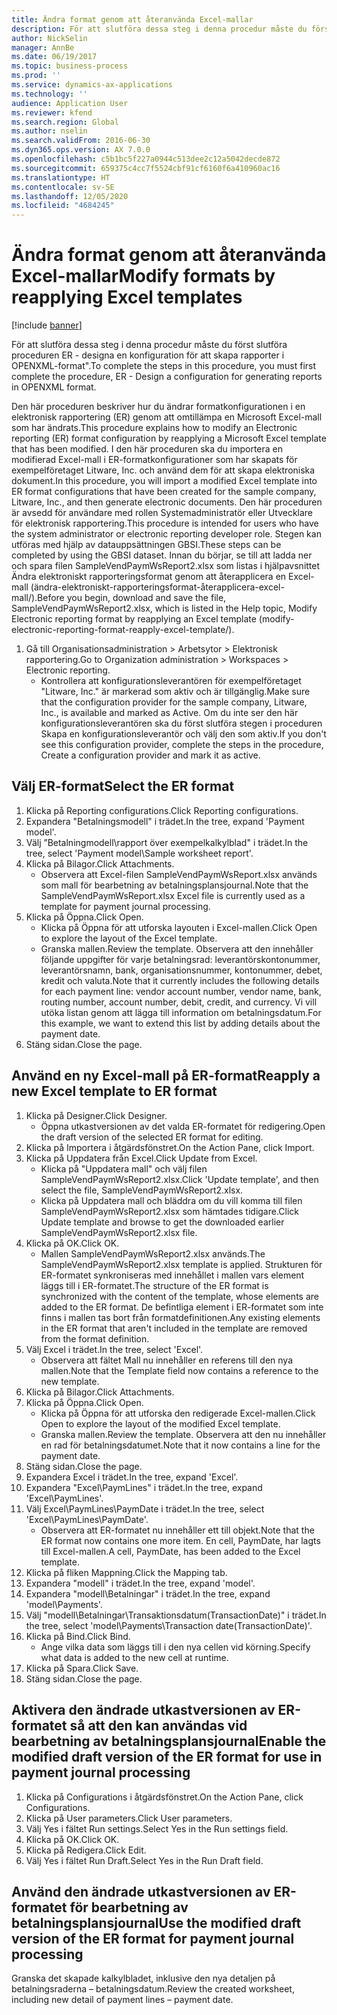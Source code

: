 ```yaml
---
title: Ändra format genom att återanvända Excel-mallar
description: För att slutföra dessa steg i denna procedur måste du först slutföra proceduren ER - designa en konfiguration för att skapa rapporter i OPENXML-format".
author: NickSelin
manager: AnnBe
ms.date: 06/19/2017
ms.topic: business-process
ms.prod: ''
ms.service: dynamics-ax-applications
ms.technology: ''
audience: Application User
ms.reviewer: kfend
ms.search.region: Global
ms.author: nselin
ms.search.validFrom: 2016-06-30
ms.dyn365.ops.version: AX 7.0.0
ms.openlocfilehash: c5b1bc5f227a0944c513dee2c12a5042decde872
ms.sourcegitcommit: 659375c4cc7f5524cbf91cf6160f6a410960ac16
ms.translationtype: HT
ms.contentlocale: sv-SE
ms.lasthandoff: 12/05/2020
ms.locfileid: "4684245"
---
```

# <a name="modify-formats-by-reapplying-excel-templates"></a><span data-ttu-id="1addb-103">Ändra format genom att återanvända Excel-mallar</span><span class="sxs-lookup"><span data-stu-id="1addb-103">Modify formats by reapplying Excel templates</span></span>

[!include [banner](../../includes/banner.md)]

<span data-ttu-id="1addb-104">För att slutföra dessa steg i denna procedur måste du först slutföra proceduren ER - designa en konfiguration för att skapa rapporter i OPENXML-format".</span><span class="sxs-lookup"><span data-stu-id="1addb-104">To complete the steps in this procedure, you must first complete the procedure, ER - Design a configuration for generating reports in OPENXML format.</span></span>

<span data-ttu-id="1addb-105">Den här proceduren beskriver hur du ändrar formatkonfigurationen i en elektronisk rapportering (ER) genom att omtillämpa en Microsoft Excel-mall som har ändrats.</span><span class="sxs-lookup"><span data-stu-id="1addb-105">This procedure explains how to modify an Electronic reporting (ER) format configuration by reapplying a Microsoft Excel template that has been modified.</span></span> <span data-ttu-id="1addb-106">I den här proceduren ska du importera en modifierad Excel-mall i ER-formatkonfigurationer som har skapats för exempelföretaget Litware, Inc. och använd dem för att skapa elektroniska dokument.</span><span class="sxs-lookup"><span data-stu-id="1addb-106">In this procedure, you will import a modified Excel template into ER format configurations that have been created for the sample company, Litware, Inc., and then generate electronic documents.</span></span> <span data-ttu-id="1addb-107">Den här proceduren är avsedd för användare med rollen Systemadministratör eller Utvecklare för elektronisk rapportering.</span><span class="sxs-lookup"><span data-stu-id="1addb-107">This procedure is intended for users who have the system administrator or electronic reporting developer role.</span></span> <span data-ttu-id="1addb-108">Stegen kan utföras med hjälp av datauppsättningen GBSI.</span><span class="sxs-lookup"><span data-stu-id="1addb-108">These steps can be completed by using the GBSI dataset.</span></span> <span data-ttu-id="1addb-109">Innan du börjar, se till att ladda ner och spara filen SampleVendPaymWsReport2.xlsx som listas i hjälpavsnittet Ändra elektroniskt rapporteringsformat genom att återapplicera en Excel-mall (ändra-elektroniskt-rapporteringsformat-återapplicera-excel-mall/).</span><span class="sxs-lookup"><span data-stu-id="1addb-109">Before you begin, download and save the file, SampleVendPaymWsReport2.xlsx, which is listed in the Help topic, Modify Electronic reporting format by reapplying an Excel template (modify-electronic-reporting-format-reapply-excel-template/).</span></span>

1. <span data-ttu-id="1addb-110">Gå till Organisationsadministration > Arbetsytor > Elektronisk rapportering.</span><span class="sxs-lookup"><span data-stu-id="1addb-110">Go to Organization administration > Workspaces > Electronic reporting.</span></span>
    * <span data-ttu-id="1addb-111">Kontrollera att konfigurationsleverantören för exempelföretaget "Litware, Inc." är markerad som aktiv och är tillgänglig.</span><span class="sxs-lookup"><span data-stu-id="1addb-111">Make sure that the configuration provider for the sample company, Litware, Inc., is available and marked as Active.</span></span> <span data-ttu-id="1addb-112">Om du inte ser den här konfigurationsleverantören ska du först slutföra stegen i proceduren Skapa en konfigurationsleverantör och välj den som aktiv.</span><span class="sxs-lookup"><span data-stu-id="1addb-112">If you don't see this configuration provider, complete the steps in the procedure, Create a configuration provider and mark it as active.</span></span>  

## <a name="select-the-er-format"></a><span data-ttu-id="1addb-113">Välj ER-format</span><span class="sxs-lookup"><span data-stu-id="1addb-113">Select the ER format</span></span>
1. <span data-ttu-id="1addb-114">Klicka på Reporting configurations.</span><span class="sxs-lookup"><span data-stu-id="1addb-114">Click Reporting configurations.</span></span>
2. <span data-ttu-id="1addb-115">Expandera "Betalningsmodell" i trädet.</span><span class="sxs-lookup"><span data-stu-id="1addb-115">In the tree, expand 'Payment model'.</span></span>
3. <span data-ttu-id="1addb-116">Välj ”Betalningmodell\rapport över exempelkalkylblad" i trädet.</span><span class="sxs-lookup"><span data-stu-id="1addb-116">In the tree, select 'Payment model\Sample worksheet report'.</span></span>
4. <span data-ttu-id="1addb-117">Klicka på Bilagor.</span><span class="sxs-lookup"><span data-stu-id="1addb-117">Click Attachments.</span></span>
    * <span data-ttu-id="1addb-118">Observera att Excel-filen SampleVendPaymWsReport.xlsx används som mall för bearbetning av betalningsplansjournal.</span><span class="sxs-lookup"><span data-stu-id="1addb-118">Note that the SampleVendPaymWsReport.xlsx Excel file is currently used as a template for payment journal processing.</span></span>   
5. <span data-ttu-id="1addb-119">Klicka på Öppna.</span><span class="sxs-lookup"><span data-stu-id="1addb-119">Click Open.</span></span>
    * <span data-ttu-id="1addb-120">Klicka på Öppna för att utforska layouten i Excel-mallen.</span><span class="sxs-lookup"><span data-stu-id="1addb-120">Click Open to explore the layout of the Excel template.</span></span>  
    * <span data-ttu-id="1addb-121">Granska mallen.</span><span class="sxs-lookup"><span data-stu-id="1addb-121">Review the template.</span></span> <span data-ttu-id="1addb-122">Observera att den innehåller följande uppgifter för varje betalningsrad: leverantörskontonummer, leverantörsnamn, bank, organisationsnummer, kontonummer, debet, kredit och valuta.</span><span class="sxs-lookup"><span data-stu-id="1addb-122">Note that it currently includes the following details for each payment line: vendor account number, vendor name, bank, routing number, account number, debit, credit, and currency.</span></span> <span data-ttu-id="1addb-123">Vi vill utöka listan genom att lägga till information om betalningsdatum.</span><span class="sxs-lookup"><span data-stu-id="1addb-123">For this example, we want to extend this list by adding details about the payment date.</span></span>   
6. <span data-ttu-id="1addb-124">Stäng sidan.</span><span class="sxs-lookup"><span data-stu-id="1addb-124">Close the page.</span></span>

## <a name="reapply-a-new-excel-template-to-er-format"></a><span data-ttu-id="1addb-125">Använd en ny Excel-mall på ER-format</span><span class="sxs-lookup"><span data-stu-id="1addb-125">Reapply a new Excel template to ER format</span></span>
1. <span data-ttu-id="1addb-126">Klicka på Designer.</span><span class="sxs-lookup"><span data-stu-id="1addb-126">Click Designer.</span></span>
    * <span data-ttu-id="1addb-127">Öppna utkastversionen av det valda ER-formatet för redigering.</span><span class="sxs-lookup"><span data-stu-id="1addb-127">Open the draft version of the selected ER format for editing.</span></span>  
2. <span data-ttu-id="1addb-128">Klicka på Importera i åtgärdsfönstret.</span><span class="sxs-lookup"><span data-stu-id="1addb-128">On the Action Pane, click Import.</span></span>
3. <span data-ttu-id="1addb-129">Klicka på Uppdatera från Excel.</span><span class="sxs-lookup"><span data-stu-id="1addb-129">Click Update from Excel.</span></span>
    * <span data-ttu-id="1addb-130">Klicka på "Uppdatera mall" och välj filen SampleVendPaymWsReport2.xlsx.</span><span class="sxs-lookup"><span data-stu-id="1addb-130">Click 'Update template', and then select the file, SampleVendPaymWsReport2.xlsx.</span></span>  
    * <span data-ttu-id="1addb-131">Klicka på Uppdatera mall och bläddra om du vill komma till filen SampleVendPaymWsReport2.xlsx som hämtades tidigare.</span><span class="sxs-lookup"><span data-stu-id="1addb-131">Click Update template and browse to get the downloaded earlier SampleVendPaymWsReport2.xlsx file.</span></span>  
4. <span data-ttu-id="1addb-132">Klicka på OK.</span><span class="sxs-lookup"><span data-stu-id="1addb-132">Click OK.</span></span>
    * <span data-ttu-id="1addb-133">Mallen SampleVendPaymWsReport2.xlsx används.</span><span class="sxs-lookup"><span data-stu-id="1addb-133">The SampleVendPaymWsReport2.xlsx template is applied.</span></span> <span data-ttu-id="1addb-134">Strukturen för ER-formatet synkroniseras med innehållet i mallen vars element läggs till i ER-formatet.</span><span class="sxs-lookup"><span data-stu-id="1addb-134">The structure of the ER format is synchronized with the content of the template, whose elements are added to the ER format.</span></span> <span data-ttu-id="1addb-135">De befintliga element i ER-formatet som inte finns i mallen tas bort från formatdefinitionen.</span><span class="sxs-lookup"><span data-stu-id="1addb-135">Any existing elements in the ER format that aren't included in the template are removed from the format definition.</span></span>  
5. <span data-ttu-id="1addb-136">Välj Excel i trädet.</span><span class="sxs-lookup"><span data-stu-id="1addb-136">In the tree, select 'Excel'.</span></span>
    * <span data-ttu-id="1addb-137">Observera att fältet Mall nu innehåller en referens till den nya mallen.</span><span class="sxs-lookup"><span data-stu-id="1addb-137">Note that the Template field now contains a reference to the new template.</span></span>   
6. <span data-ttu-id="1addb-138">Klicka på Bilagor.</span><span class="sxs-lookup"><span data-stu-id="1addb-138">Click Attachments.</span></span>
7. <span data-ttu-id="1addb-139">Klicka på Öppna.</span><span class="sxs-lookup"><span data-stu-id="1addb-139">Click Open.</span></span>
    * <span data-ttu-id="1addb-140">Klicka på Öppna för att utforska den redigerade Excel-mallen.</span><span class="sxs-lookup"><span data-stu-id="1addb-140">Click Open to explore the layout of the modified Excel template.</span></span>  
    * <span data-ttu-id="1addb-141">Granska mallen.</span><span class="sxs-lookup"><span data-stu-id="1addb-141">Review the template.</span></span> <span data-ttu-id="1addb-142">Observera att den nu innehåller en rad för betalningsdatumet.</span><span class="sxs-lookup"><span data-stu-id="1addb-142">Note that it now contains a line for the payment date.</span></span>   
8. <span data-ttu-id="1addb-143">Stäng sidan.</span><span class="sxs-lookup"><span data-stu-id="1addb-143">Close the page.</span></span>
9. <span data-ttu-id="1addb-144">Expandera Excel i trädet.</span><span class="sxs-lookup"><span data-stu-id="1addb-144">In the tree, expand 'Excel'.</span></span>
10. <span data-ttu-id="1addb-145">Expandera "Excel\PaymLines" i trädet.</span><span class="sxs-lookup"><span data-stu-id="1addb-145">In the tree, expand 'Excel\PaymLines'.</span></span>
11. <span data-ttu-id="1addb-146">Välj Excel\PaymLines\PaymDate i trädet.</span><span class="sxs-lookup"><span data-stu-id="1addb-146">In the tree, select 'Excel\PaymLines\PaymDate'.</span></span>
    * <span data-ttu-id="1addb-147">Observera att ER-formatet nu innehåller ett till objekt.</span><span class="sxs-lookup"><span data-stu-id="1addb-147">Note that the ER format now contains one more item.</span></span> <span data-ttu-id="1addb-148">En cell, PaymDate, har lagts till Excel-mallen.</span><span class="sxs-lookup"><span data-stu-id="1addb-148">A cell, PaymDate, has been added to the Excel template.</span></span>  
12. <span data-ttu-id="1addb-149">Klicka på fliken Mappning.</span><span class="sxs-lookup"><span data-stu-id="1addb-149">Click the Mapping tab.</span></span>
13. <span data-ttu-id="1addb-150">Expandera "modell" i trädet.</span><span class="sxs-lookup"><span data-stu-id="1addb-150">In the tree, expand 'model'.</span></span>
14. <span data-ttu-id="1addb-151">Expandera "modell\Betalningar" i trädet.</span><span class="sxs-lookup"><span data-stu-id="1addb-151">In the tree, expand 'model\Payments'.</span></span>
15. <span data-ttu-id="1addb-152">Välj "modell\Betalningar\Transaktionsdatum(TransactionDate)" i trädet.</span><span class="sxs-lookup"><span data-stu-id="1addb-152">In the tree, select 'model\Payments\Transaction date(TransactionDate)'.</span></span>
16. <span data-ttu-id="1addb-153">Klicka på Bind.</span><span class="sxs-lookup"><span data-stu-id="1addb-153">Click Bind.</span></span>
    * <span data-ttu-id="1addb-154">Ange vilka data som läggs till i den nya cellen vid körning.</span><span class="sxs-lookup"><span data-stu-id="1addb-154">Specify what data is added to the new cell at runtime.</span></span>  
17. <span data-ttu-id="1addb-155">Klicka på Spara.</span><span class="sxs-lookup"><span data-stu-id="1addb-155">Click Save.</span></span>
18. <span data-ttu-id="1addb-156">Stäng sidan.</span><span class="sxs-lookup"><span data-stu-id="1addb-156">Close the page.</span></span>

## <a name="enable-the-modified-draft-version-of-the-er-format-for-use-in-payment-journal-processing"></a><span data-ttu-id="1addb-157">Aktivera den ändrade utkastversionen av ER-formatet så att den kan användas vid bearbetning av betalningsplansjournal</span><span class="sxs-lookup"><span data-stu-id="1addb-157">Enable the modified draft version of the ER format for use in payment journal processing</span></span>
1. <span data-ttu-id="1addb-158">Klicka på Configurations i åtgärdsfönstret.</span><span class="sxs-lookup"><span data-stu-id="1addb-158">On the Action Pane, click Configurations.</span></span>
2. <span data-ttu-id="1addb-159">Klicka på User parameters.</span><span class="sxs-lookup"><span data-stu-id="1addb-159">Click User parameters.</span></span>
3. <span data-ttu-id="1addb-160">Välj Yes i fältet Run settings.</span><span class="sxs-lookup"><span data-stu-id="1addb-160">Select Yes in the Run settings field.</span></span>
4. <span data-ttu-id="1addb-161">Klicka på OK.</span><span class="sxs-lookup"><span data-stu-id="1addb-161">Click OK.</span></span>
5. <span data-ttu-id="1addb-162">Klicka på Redigera.</span><span class="sxs-lookup"><span data-stu-id="1addb-162">Click Edit.</span></span>
6. <span data-ttu-id="1addb-163">Välj Yes i fältet Run Draft.</span><span class="sxs-lookup"><span data-stu-id="1addb-163">Select Yes in the Run Draft field.</span></span>

## <a name="use-the-modified-draft-version-of-the-er-format-for-payment-journal-processing"></a><span data-ttu-id="1addb-164">Använd den ändrade utkastversionen av ER-formatet för bearbetning av betalningsplansjournal</span><span class="sxs-lookup"><span data-stu-id="1addb-164">Use the modified draft version of the ER format for payment journal processing</span></span>

<span data-ttu-id="1addb-165">Granska det skapade kalkylbladet, inklusive den nya detaljen på betalningsraderna – betalningsdatum.</span><span class="sxs-lookup"><span data-stu-id="1addb-165">Review the created worksheet, including new detail of payment lines – payment date.</span></span>  
